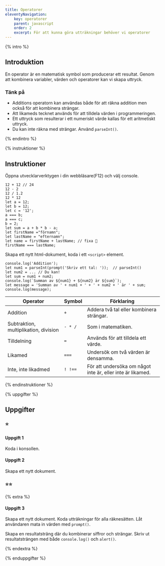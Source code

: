 ```yaml
---
title: Operatorer
eleventyNavigation:
    key: operatorer
    parent: javascript
    order: 2
    excerpt: För att kunna göra utträkningar behöver vi operatorer
---
```

{% intro %}

## Introduktion
En operator är en matematisk symbol som producerar ett resultat. Genom att kombinera variabler, värden och 
operatorer kan vi skapa uttryck.

### Tänk på
 - Additions operatorn kan användas både för att räkna addition men också för att kombinera strängar.
 - Att likameds tecknet används för att tilldela värden i programmeringen.
 - Ett uttryck som resulterar i ett numeriskt värde kallas för ett aritmetiskt uttryck.
 - Du kan inte räkna med strängar. Använd ```parseInt()```.

{% endintro %}

{% instruktioner %}

 ## Instruktioner
Öppna utvecklarverktygen i din webbläsare(F12) och välj console.
```
12 + 12 // 24
12 - 2
12 / 1.2
12 * 12
let a = 12;
let b = 12;
let c = '12';
a === b;
a === c;
b = 2;
let sum = a + b * b - a;
let firstName ="förnamn";
let lastName = "efternamn";
let name = firstName + lastName; // fixa 🤨
firstName === lastName;
```
Skapa ett nytt html-dokument, koda i ett ```<script>``` element.
```
console.log('Addition');
let num1 = parseInt(prompt('Skriv ett tal: '));  // parseInt()
let num2 = ... // Du kan!
let sum = num1 + num2;
console.log(`Summan av ${num1} + ${num2} är ${sum}`);
let message = 'Summan av ' + num1 + ' + ' + num2 + ' är ' + sum;
console.log(message);
```

|Operator|Symbol|Förklaring|
|---|---|---|
|Addition|```+```|Addera två tal eller kombinera strängar.|
|Subtraktion, multiplikation, division|```- * /```|Som i matematiken.|
|Tilldelning|```=```|Används för att tilldela ett värde.|
|Likamed|```===```|Undersök om två värden är densamma.|
|Inte, inte likadmed|```! !==```|För att undersöka om något inte är, eller inte är likamed.|

{% endinstruktioner %}

{% uppgifter %}

## Uppgifter
### ⭐
#### Uppgift 1

Koda i konsollen.

#### Uppgift 2

Skapa ett nytt dokument.

### ⭐⭐

{% extra %}

#### Uppgift 3

Skapa ett nytt dokument. Koda utträkningar för alla räknesätten.
Låt användaren mata in värden med ```prompt()```.

Skapa en resultatsträng där du kombinerar siffror och strängar.
Skriv ut resultatsträngen med både ```console.log()``` och ```alert()```.

{% endextra %}

{% enduppgifter %}
